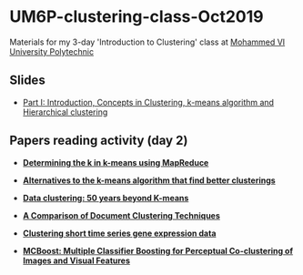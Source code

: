 # UM6P-clustering-class-Oct2019
Materials for my 3-day 'Introduction to Clustering' class at [Mohammed VI University Polytechnic](https://www.um6p.ma/)

## Slides
* [Part I: Introduction, Concepts in Clustering, k-means algorithm and Hierarchical clustering](https://docs.google.com/presentation/d/1NinRqSr-vuDXVoxf99kdtYH5DFq1_fDCDmNMY76QoBA/edit?usp=sharing)

## Papers reading activity (day 2)
* [**Determining the k in k-means using MapReduce**](https://hal.archives-ouvertes.fr/hal-01525708/document)
* [**Alternatives to the k-means algorithm that find better clusterings**](http://people.csail.mit.edu/tieu/notebook/kmeans/15_p600-hamerly.pdf)
* [**Data clustering: 50 years beyond K-means**](https://www.cs.odu.edu/~sampath/courses/w17/cs599/papers/reading7/45.pdf)

* [**A Comparison of Document Clustering Techniques**](https://cs.fit.edu/~pkc/classes/ml-internet/papers/steinbach00tr.pdf)
* [**Clustering short time series gene expression data**](https://watermark.silverchair.com/bti1022.pdf?token=AQECAHi208BE49Ooan9kkhW_Ercy7Dm3ZL_9Cf3qfKAc485ysgAAAoMwggJ_BgkqhkiG9w0BBwagggJwMIICbAIBADCCAmUGCSqGSIb3DQEHATAeBglghkgBZQMEAS4wEQQM8mOwyHjUdreVVIVcAgEQgIICNtjfSVbKA68EkKhyezAfFEezmhQrEZr7sRjNOjtOQts3nYYKSoKHDI-ibVBp97Xp1KofyuSSjbQ-bPybUIeXMd1OJKxNS42-Z7zvoqHWkRNafeNkIjP2polMPoY5V0femS7ccK7qsLPEuY2bQ_qGQtppn88NkGJDvbKUCOXKFWMR6oV6eAtWWVlBIRkPdiFePBevpg6721p94XeDeUMxB3NdsQuch3hNHfB_2PYgPFqQbzZ56_Sbcb0BF82Fy5GO7Yih-Sn0GjOrAZelE3FAkANFAbARNBhbHGyi_xllC5Kw0XssY9W7K5gTzSSEP-yhhceSpX5mu_sukdXoKog6Mq-1aUAPHnYsE6lSmU_lkdx6oBAUtc_sAMw6RC20-RXUTda1MzojAiIJA-sjaGIBXjSBuj9vStmCRlHdusQoMyG8__wlXN0TgeXfhUSBS3T2EeA7oLv_sgwKgqyxfMBfgbwiovzNDQMp4ZCxr5U1s05pUewYpTkceeW04lH_dI0BJFqNX0eubcZiHfU4qjoFXkbll7bgZSK__9pzD4iD-jwVbIw5djX-mCQc1SMBzDAYqlxh0XTdE7eHVkkzTMTKpWZ-7gwNI4Vl1jdfI-KbSL9ftF31x-JDEsXgK3oNTyIrroc6bQGrF1_zXXgs1iG1dJ1x9dpCf0MWq6l8p_y76EuedWwrORufrwLc5tofM713Qy0lbnOrBemVDZAtlmBWcSHGuq5Iu-r_SFTQIXUsRJoTLv4Eslf_)
* [**MCBoost: Multiple Classifier Boosting for Perceptual Co-clustering of Images and Visual Features**](https://papers.nips.cc/paper/3483-mcboost-multiple-classifier-boosting-for-perceptual-co-clustering-of-images-and-visual-features.pdf)
